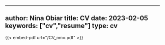  ---
author: Nina Obiar
title: CV
date: 2023-02-05
keywords: ["cv","resume"]
type: cv
---
{{< embed-pdf url="/CV_nmo.pdf" >}}
